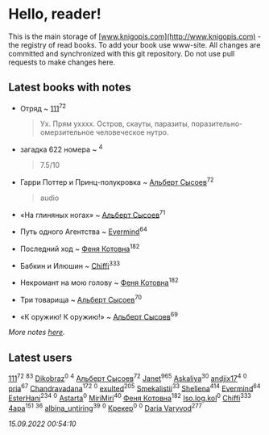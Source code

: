 # Hello, reader!
This is the main storage of [www.knigopis.com](http://www.knigopis.com) - the registry of read books.
To add your book use www-site. All changes are committed and synchronized with this git repository.
Do not use pull requests to make changes here.


## Latest books with notes
* Отряд ~ [111](users/309/309238388536274478-mailru)<sup>72</sup>
    > Ух. Прям ухххх. Остров, скауты,  паразиты, поразительно-омерзительное человеческое нутро.

* загадка 622 номера ~ [](users/101/101368518035734751027-google)<sup>4</sup>
    > 7.5/10

* Гарри Поттер и Принц-полукровка ~ [Альберт Сысоев](users/474/47446642-vkontakte)<sup>72</sup>
    > audio

* «На глиняных ногах» ~ [Альберт Сысоев](users/474/47446642-vkontakte)<sup>71</sup>

* Путь одного Агентства ~ [Evermind](users/302/302928912-vkontakte)<sup>64</sup>

* Последний ход ~ [Феня Котовна](users/109/109746193906459706720-google)<sup>182</sup>

* Бабкин и Илюшин ~ [Chiffi](users/105/105831994080785626680-google)<sup>333</sup>

* Некромант на мою голову ~ [Феня Котовна](users/109/109746193906459706720-google)<sup>182</sup>

* Три товарища ~ [Альберт Сысоев](users/474/47446642-vkontakte)<sup>70</sup>

* «К оружию! К оружию!» ~ [Альберт Сысоев](users/474/47446642-vkontakte)<sup>69</sup>


_More notes [here](latest_books_with_notes.md)._


## Latest users
[111](users/309/309238388536274478-mailru)<sup>72</sup> 
[](users/153/1537586159620888-facebook)<sup>83</sup> 
[Dikobraz](users/104/104735674681844430637-google)<sup>0</sup> 
[](users/101/101368518035734751027-google)<sup>4</sup> 
[Альберт Сысоев](users/474/47446642-vkontakte)<sup>72</sup> 
[Janet](users/108/108113656204404967440-google)<sup>965</sup> 
[Askaliya](users/326/326783541-vkontakte)<sup>30</sup> 
[andjix17](users/111/111107669790056792515-google)<sup>4</sup> 
[](users/148/148005894-vkontakte)<sup>0</sup> 
[pria](users/128/128917939-vkontakte)<sup>67</sup> 
[Chandravadana](users/105/105866022348292919948-google)<sup>172</sup> 
[](users/488/48865699271604935-mailru)<sup>0</sup> 
[exulted](users/100/100599204551896265722-google)<sup>205</sup> 
[Smekalistii](users/864/86487125-vkontakte)<sup>33</sup> 
[Shellena](users/134/13413591548892934957-mailru)<sup>414</sup> 
[Evermind](users/302/302928912-vkontakte)<sup>64</sup> 
[EsterHani](users/305/30558181-vkontakte)<sup>234</sup> 
[](users/103/103781112563355048893-google)<sup>0</sup> 
[Astarta](users/109/109681260016308244905-google)<sup>0</sup> 
[MiriMiri](users/106/106107989792957993574-google)<sup>40</sup> 
[Феня Котовна](users/109/109746193906459706720-google)<sup>182</sup> 
[Iso.log.kol](users/113/113724398602793467597-google)<sup>0</sup> 
[Chiffi](users/105/105831994080785626680-google)<sup>333</sup> 
[4apa](users/117/117392596378069249667-google)<sup>151</sup> 
[](users/118/118248226132797004598-google)<sup>36</sup> 
[albina_untiring](users/257/2579695-vkontakte)<sup>39</sup> 
[](users/115/115449770062296431749-google)<sup>0</sup> 
[Крекер](users/491/491114705-vkontakte)<sup>0</sup> 
[](users/526/526199504-vkontakte)<sup>0</sup> 
[Daria Varyvod](users/829/829893410524253-facebook)<sup>277</sup> 


_15.09.2022 00:54:10_
